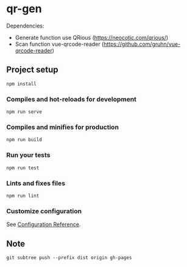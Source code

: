 # qr-gen

Dependencies:
* Generate function use QRious (https://neocotic.com/qrious/)
* Scan function vue-qrcode-reader (https://github.com/gruhn/vue-qrcode-reader)


## Project setup
```
npm install
```

### Compiles and hot-reloads for development
```
npm run serve
```

### Compiles and minifies for production
```
npm run build
```

### Run your tests
```
npm run test
```

### Lints and fixes files
```
npm run lint
```

### Customize configuration
See [Configuration Reference](https://cli.vuejs.org/config/).


## Note

```
git subtree push --prefix dist origin gh-pages
```
